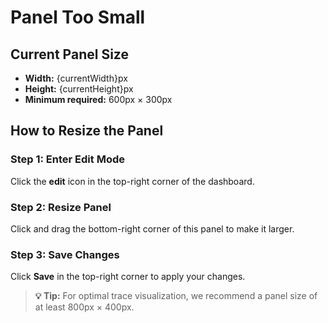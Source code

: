 # Panel Too Small

## Current Panel Size

- **Width:** {currentWidth}px
- **Height:** {currentHeight}px
- **Minimum required:** 600px × 300px

## How to Resize the Panel

### Step 1: Enter Edit Mode

Click the **edit** icon in the top-right corner of the dashboard.

### Step 2: Resize Panel

Click and drag the bottom-right corner of this panel to make it larger.

### Step 3: Save Changes

Click **Save** in the top-right corner to apply your changes.

> **💡 Tip:** For optimal trace visualization, we recommend a panel size of at least 800px × 400px.
